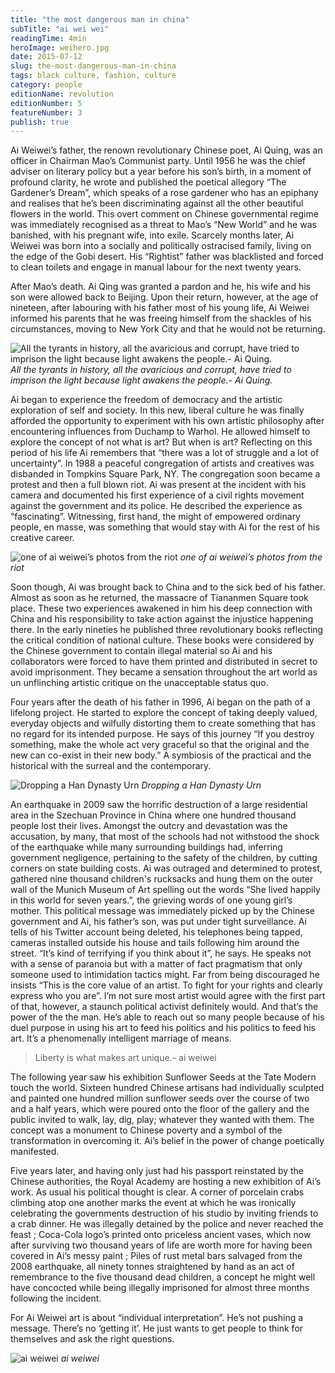 ```yaml
---
title: "the most dangerous man in china"
subTitle: "ai wei wei"
readingTime: 4min
heroImage: weihero.jpg
date: 2015-07-12
slug: the-most-dangerous-man-in-china
tags: black culture, fashion, culture
category: people
editionName: revolution 
editionNumber: 5
featureNumber: 3
publish: true
---
```


Ai Weiwei’s father, the renown revolutionary Chinese poet, Ai Quing, was an officer in Chairman Mao’s Communist party. Until 1956 he was the chief adviser on literary policy but a year before his son’s birth, in a moment of profound clarity, he wrote and published the poetical allegory “The Gardener’s Dream”, which speaks of a rose gardener who has an epiphany and realises that he’s been discriminating against all the other beautiful flowers in the world. This overt comment on Chinese governmental regime was immediately recognised as a threat to Mao’s “New World” and he was banished, with his pregnant wife, into exile. Scarcely months later, Ai Weiwei was born into a socially and politically ostracised family, living on the edge of the Gobi desert. His “Rightist” father was blacklisted and forced to clean toilets and engage in manual labour for the next twenty years.

After Mao’s death. Ai Qing was granted a pardon and he, his wife and his son were allowed back to Beijing. Upon their return, however, at the age of nineteen, after labouring with his father most of his young life, Ai Weiwei informed his parents that he was freeing himself from the shackles of his circumstances, moving to New York City and that he would not be returning.

![All the tyrants in history, all the avaricious and corrupt, have tried to imprison the light because light awakens the people.- Ai Quing.](father.jpg)
*All the tyrants in history, all the avaricious and corrupt, have tried to imprison the light because light awakens the people.- Ai Quing.*

Ai began to experience the freedom of democracy and the artistic exploration of self and society. In this new, liberal culture he was finally afforded the opportunity to experiment with his own artistic philosophy after encountering influences from Duchamp to Warhol. He allowed himself to explore the concept of not what is art? But when is art? Reflecting on this period of his life Ai remembers that “there was a lot of struggle and a lot of uncertainty”. In 1988 a peaceful congregation of artists and creatives was disbanded in Tompkins Square Park, NY. The congregation soon became a protest and then a full blown riot. Ai was present at the incident with his camera and documented his first experience of a civil rights movement against the government and its police. He described the experience as “fascinating”. Witnessing, first hand, the might of empowered ordinary people, en masse, was something that would stay with Ai for the rest of his creative career.

![one of ai weiwei’s photos from the riot](riot.jpg)
*one of ai weiwei’s photos from the riot*

Soon though, Ai was brought back to China and to the sick bed of his father. Almost as soon as he returned, the massacre of Tiananmen Square took place. These two experiences awakened in him his deep connection with China and his responsibility to take action against the injustice happening there. In the early nineties he published three revolutionary books reflecting the critical condition of national culture. These books were considered by the Chinese government to contain illegal material so Ai and his collaborators were forced to have them printed and distributed in secret to avoid imprisonment. They became a sensation throughout the art world as un unflinching artistic critique on the unacceptable status quo.

Four years after the death of his father in 1996, Ai began on the path of a lifelong project. He started to explore the concept of taking deeply valued, everyday objects and wilfully distorting them to create something that has no regard for its intended purpose. He says of this journey “If you destroy something, make the whole act very graceful so that the original and the new can co-exist in their new body.” A symbiosis of the practical and the historical with the surreal and the contemporary.

![Dropping a Han Dynasty Urn](destroy.jpg)
*Dropping a Han Dynasty Urn*

An earthquake in 2009 saw the horrific destruction of a large residential area in the Szechuan Province in China where one hundred thousand people lost their lives. Amongst the outcry and  devastation was the accusation, by many, that most of the schools had not withstood the shock of the earthquake while many surrounding buildings had, inferring government negligence, pertaining to the safety of the children, by cutting corners on state building costs. Ai was outraged and determined to protest, gathered nine thousand children's rucksacks and hung them on the outer wall of the Munich Museum of Art spelling out the words “She lived happily in this world for seven years.”, the grieving words of one young girl’s mother. This political message was immediately picked up by the Chinese government and Ai, his father’s son, was put under tight surveillance. Ai tells of his Twitter account being deleted, his telephones being tapped, cameras installed outside his house and tails following him around the street. “It’s kind of terrifying if you think about it”, he says. He speaks not with a sense of paranoia but with a matter of fact pragmatism that only someone used to intimidation tactics might. Far from being discouraged he insists “This is the core value of an artist. To fight for your rights and clearly express who you are”. I’m not sure most artist would agree with the first part of that, however, a staunch political activist definitely would. And that’s the power of the the man. He’s able to reach out so many people because of his duel purpose in using his art to feed his politics and his politics to feed his art. It’s a phenomenally intelligent marriage of means.

>Liberty is what makes art unique.- ai weiwei

The following year saw his exhibition Sunflower Seeds at the Tate Modern touch the world. Sixteen hundred Chinese artisans had individually sculpted and painted one hundred million sunflower seeds over the course of two and a half years, which were poured onto the floor of the gallery and the public invited to walk, lay, dig, play; whatever they wanted with them. The concept was a monument to Chinese poverty and a symbol of the transformation in overcoming it. Ai’s belief in the  power of change poetically manifested.

Five years later, and having only just had his passport reinstated by the Chinese authorities, the Royal Academy are hosting a new exhibition of Ai’s work. As usual his political thought is clear. A corner of porcelain crabs climbing atop one another marks the event at which he was ironically celebrating the governments destruction of his studio by inviting friends to a crab dinner. He was illegally detained by the police and never reached the feast ; Coca-Cola logo’s printed onto priceless ancient vases, which now after surviving two thousand years of life are worth more for having been covered in Ai’s messy paint ; Piles of rust metal bars salvaged from the 2008 earthquake, all ninety tonnes straightened by hand as an act of remembrance to the five thousand dead children, a concept he might well have concocted while being illegally imprisoned for almost three months following the incident.

For Ai Weiwei art is about “individual interpretation”. He’s not pushing a message. There’s no ‘getting it’. He just wants to get people to think for themselves and ask the right questions. 

![ai weiwei](weiwei.jpg)
*ai weiwei*
